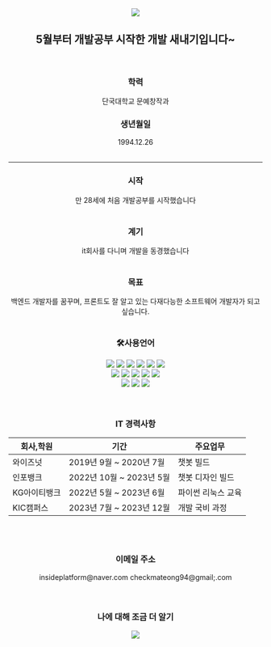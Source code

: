 <div align= center> 
<img src="https://capsule-render.vercel.app/api?type=waving&color=blueheight=200&section=header&text=PORTFOLIO&fontSize=90" />
</div>



<div align= center> 
<h2> 5월부터 개발공부 시작한 개발 새내기입니다~ </h2>
</div>
 <br>


<div align= center> 
<h3>학력</h3> 
단국대학교 문예창작과
 <br>

<h3>생년월일</h3>    
1994.12.26
 <br>
 <br>

<hr>
 
 
<h3>시작</h3>
만 28세에 처음 개발공부를 시작했습니다
 <br>
 <br>

<h3>계기</h3>
it회사를 다니며 개발을 동경했습니다
 <br>
 <br>

<h3>목표</h3>
백엔드 개발자를 꿈꾸며, 프론트도 잘 알고 있는 다재다능한 소프트웨어 개발자가 되고 싶습니다.
 <br>
 <br>

<h3>🛠사용언어</h3>
</div>

<div align= center> 
  <img src="https://img.shields.io/badge/java-007396?style=for-the-badge&logo=java&logoColor=white"> 
  <img src="https://img.shields.io/badge/python-3776AB?style=for-the-badge&logo=python&logoColor=white"> 
  <img src="https://img.shields.io/badge/html5-E34F26?style=for-the-badge&logo=html5&logoColor=white"> 
  <img src="https://img.shields.io/badge/css-1572B6?style=for-the-badge&logo=css3&logoColor=white"> 
  <img src="https://img.shields.io/badge/javascript-F7DF1E?style=for-the-badge&logo=javascript&logoColor=black"> 
  <img src="https://img.shields.io/badge/jquery-0769AD?style=for-the-badge&logo=jquery&logoColor=white">
  <br>
  
  <img src="https://img.shields.io/badge/oracle-F80000?style=for-the-badge&logo=oracle&logoColor=white"> 
  <img src="https://img.shields.io/badge/mysql-4479A1?style=for-the-badge&logo=mysql&logoColor=white"> 
  <img src="https://img.shields.io/badge/spring-6DB33F?style=for-the-badge&logo=spring&logoColor=white"> 
  <img src="https://img.shields.io/badge/django-092E20?style=for-the-badge&logo=django&logoColor=white">
  <img src="https://img.shields.io/badge/bootstrap-7952B3?style=for-the-badge&logo=bootstrap&logoColor=white">
  <br>

  <img src="https://img.shields.io/badge/apache tomcat-F8DC75?style=for-the-badge&logo=apachetomcat&logoColor=white">
  <img src="https://img.shields.io/badge/github-181717?style=for-the-badge&logo=github&logoColor=white">
  <img src="https://img.shields.io/badge/git-F05032?style=for-the-badge&logo=git&logoColor=white">
  <br>
</div>
 <br>
 <br>

<div align= center> 
<h3>IT 경력사항</h3>


|회사,학원|기간|주요업무|
|----------|-----------|----------|
|와이즈넛|2019년 9월 ~ 2020년 7월|챗봇 빌드|
|인포뱅크|2022년 10월 ~ 2023년 5월|챗봇 디자인 빌드|
|KG아이티뱅크|2022년 5월 ~ 2023년 6월|파이썬 리눅스 교육|
|KIC캠퍼스|2023년 7월 ~ 2023년 12월|개발 국비 과정|
</div>
 <br>
 <br>

<div align= center> 
<h3>이메일 주소</h3>
insideplatform@naver.com
checkmateong94@gmail;.com
</div>
 <br>
 <br>

<div align= center>
<h3>나에 대해 조금 더 알기</h3>
<a href="https://velog.io/@ongong999"><img src="https://img.shields.io/badge/Velog-20C997?style=flat-square&logo=Velog&logoColor=white"/></a>
</div>

